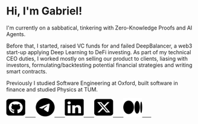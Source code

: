 # Hi, I'm Gabriel!

I'm currently on a sabbatical, tinkering with Zero-Knowledge Proofs and AI Agents.

Before that, I started, raised VC funds for and failed DeepBalancer, a web3 start-up applying Deep Learning to DeFi investing. As part of my technical CEO duties, I worked mostly on selling our product to clients, liasing with investors, formulating/backtesting potential financial strategies and writing smart contracts.

Previously I studied Software Engineering at Oxford, built software in finance and studied Physics at TUM.


<p float="left">
<a href="https://github.com/gabrielfior">
<img src="images/square-github.svg" height="50" width="50" />
 &nbsp;&nbsp;&nbsp;&nbsp;&nbsp;
</a>
  <a href="https://t.me/wiskkkk">
  <img src="images/telegram.svg" height="50" width="50" />
  &nbsp;&nbsp;&nbsp;&nbsp;&nbsp;
  </a>
<a href="https://www.linkedin.com/in/gabrielfior/">
  <img src="images/linkedin.svg" height="50" width="50" />
  &nbsp;&nbsp;&nbsp;&nbsp;&nbsp;
  </a>
  <a href="https://twitter.com/theGabrielFior">
  <img src="images/square-x-twitter.svg" height="50" width="50" />
  &nbsp;&nbsp;&nbsp;&nbsp;&nbsp;
  </a>
    <a href="https://medium.com/@deepbalancer">
  <img src="images/medium.svg" height="50" width="50" />
  &nbsp;&nbsp;&nbsp;&nbsp;&nbsp;
  </a>
   
</p>